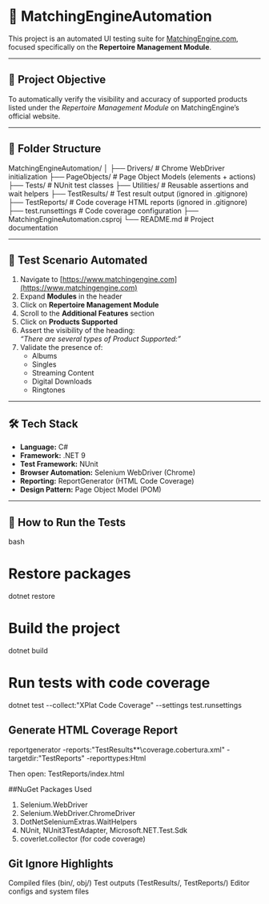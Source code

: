 # 🧪 MatchingEngineAutomation

This project is an automated UI testing suite for [MatchingEngine.com](https://www.matchingengine.com/), focused specifically on the **Repertoire Management Module**.

---

## 📌 Project Objective

To automatically verify the visibility and accuracy of supported products listed under the *Repertoire Management Module* on MatchingEngine’s official website.

---

## 🧱 Folder Structure

MatchingEngineAutomation/
│
├── Drivers/ # Chrome WebDriver initialization
├── PageObjects/ # Page Object Models (elements + actions)
├── Tests/ # NUnit test classes
├── Utilities/ # Reusable assertions and wait helpers
├── TestResults/ # Test result output (ignored in .gitignore)
├── TestReports/ # Code coverage HTML reports (ignored in .gitignore)
├── test.runsettings # Code coverage configuration
├── MatchingEngineAutomation.csproj
└── README.md # Project documentation


---

## 🧪 Test Scenario Automated

1. Navigate to [https://www.matchingengine.com](https://www.matchingengine.com)
2. Expand **Modules** in the header
3. Click on **Repertoire Management Module**
4. Scroll to the **Additional Features** section
5. Click on **Products Supported**
6. Assert the visibility of the heading:  
   *“There are several types of Product Supported:”*
7. Validate the presence of:
   - Albums
   - Singles
   - Streaming Content
   - Digital Downloads
   - Ringtones

---

## 🛠️ Tech Stack

- **Language:** C#
- **Framework:** .NET 9
- **Test Framework:** NUnit
- **Browser Automation:** Selenium WebDriver (Chrome)
- **Reporting:** ReportGenerator (HTML Code Coverage)
- **Design Pattern:** Page Object Model (POM)

---

## 🚀 How to Run the Tests

bash
# Restore packages
dotnet restore

# Build the project
dotnet build

# Run tests with code coverage
dotnet test --collect:"XPlat Code Coverage" --settings test.runsettings

## Generate HTML Coverage Report

reportgenerator -reports:"TestResults\**\coverage.cobertura.xml" -targetdir:"TestReports" -reporttypes:Html

Then open:
TestReports/index.html

##NuGet Packages Used

1. Selenium.WebDriver
2. Selenium.WebDriver.ChromeDriver
3. DotNetSeleniumExtras.WaitHelpers
4. NUnit, NUnit3TestAdapter, Microsoft.NET.Test.Sdk
5. coverlet.collector (for code coverage)

## Git Ignore Highlights

Compiled files (bin/, obj/)
Test outputs (TestResults/, TestReports/)
Editor configs and system files

